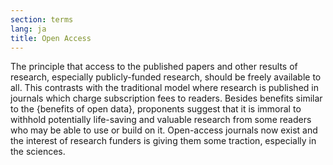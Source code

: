 ```yaml
---
section: terms
lang: ja
title: Open Access
---
```


The principle that access to the published papers and other results of research, especially publicly-funded research, should be freely available to all. This contrasts with the traditional model where research is published in journals which charge subscription fees to readers. Besides benefits similar to the {benefits of open data}, proponents suggest that it is immoral to withhold potentially life-saving and valuable research from some readers who may be able to use or build on it. Open-access journals now exist and the interest of research funders is giving them some traction, especially in the sciences.
